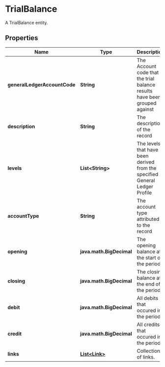 

# TrialBalance

A TrialBalance entity.

## Properties

Name | Type | Description | Notes
------------ | ------------- | ------------- | -------------
**generalLedgerAccountCode** | **String** | The Account code that the trial balance results have been grouped against | 
**description** | **String** | The description of the record | 
**levels** | **List&lt;String&gt;** | The levels that have been derived from the specified General Ledger Profile | 
**accountType** | **String** | The account type attributed to the record | 
**opening** | **java.math.BigDecimal** | The opening balance at the start of the period | 
**closing** | **java.math.BigDecimal** | The closing balance at the end of the period | 
**debit** | **java.math.BigDecimal** | All debits that occured in the period | 
**credit** | **java.math.BigDecimal** | All credits that occured in the period | 
**links** | [**List&lt;Link&gt;**](Link.md) | Collection of links. |  [optional]



